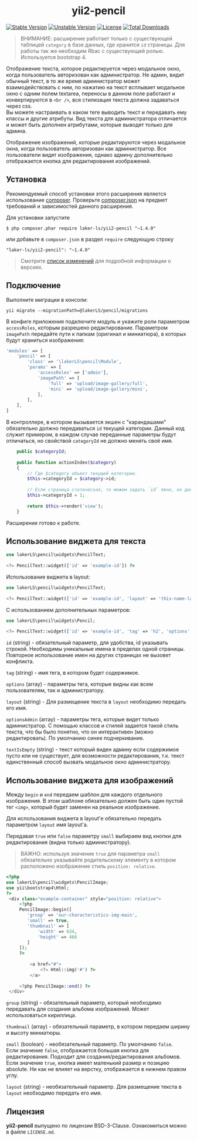 <h1 align="center">
    yii2-pencil
</h1>


[![Stable Version](https://poser.pugx.org/laker-ls/yii2-pencil/v/stable)](https://packagist.org/packages/laker-ls/yii2-pencil)
[![Unstable Version](https://poser.pugx.org/laker-ls/yii2-pencil/v/unstable)](https://packagist.org/packages/laker-ls/yii2-pencil)
[![License](https://poser.pugx.org/laker-ls/yii2-pencil/license)](https://packagist.org/packages/laker-ls/yii2-pencil)
[![Total Downloads](https://poser.pugx.org/laker-ls/yii2-pencil/downloads)](https://packagist.org/packages/laker-ls/yii2-pencil)

> ВНИМАНИЕ: расширение работает только с существующей таблицей `category` в базе данных, где хранится `id` страницы.
Для работы так же необходим Rbac с существующей ролью. Используется bootstrap 4.

Отображение текста, которое редактируется через модальное окно, когда пользователь авторизован как администратор.
Не админ, видит обычный текст, в то же время администратор может взаимодействовать с ним, по нажатию на текст
всплывает модальное окно с одним полем textarea, переносы в данном поле работают и конвертируются в `<br />`, вся
стилизация текста должна задаваться через css. <br />
Вы можете настраивать в каком теге выводить текст и передавать ему классы и другие атрибуты.
Вид текста для администратора отличается и может быть дополнен атрибутами, которые выводят только для админа.

Отображение изображений, которые редактируются через модальное окна, когда пользователь авторизован как администратор.
Все пользователи видят изображения, однако админу дополнительно отображается кнопка для редактирования изображений.
  
## Установка

Рекомендуемый способ установки этого расширения является использование [composer](http://getcomposer.org/download/).
Проверьте [composer.json](https://github.com/laker-ls/yii2-pencil/blob/master/composer.json) на предмет требований и зависимостей данного расширения.

Для установки запустите

```
$ php composer.phar require laker-ls/yii2-pencil "~1.4.0"
```

или добавьте в `composer.json` в раздел `require` следующую строку

```
"laker-ls/yii2-pencil": "~1.4.0"
```

> Смотрите [список изменений](https://github.com/laker-ls/yii2-pencil/blob/master/CHANGE.md) для подробной информации о версиях.

## Подключение
Выполните миграции в консоли:
```
yii migrate --migrationPath=@lakerLS/pencil/migrations
```

В конфиге приложения подключите модуль и укажите роли параметром `accessRoles`, которым разрешено 
редактирование. Параметром `imagePath` передайте пути к папкам (оригинал и миниатюра), в которых будут храниться 
изображения:
```php
'modules' => [
    'pencil' => [
        'class' => '\lakerLS\pencil\Module',
        'params' => [
            'accessRoles' => ['admin'],
            'imagePath' => [
                'full' => 'upload/image-gallery/full',
                'mini' => 'upload/image-gallery/mini',
            ],
        ],
    ],
]
```

В контроллере, в котором вызывается экшен с "карандашами" обязательно должно передаваться `id` текущей
категории. Данный код служит примером, в каждом случае переданные параметры будут отличаться, но свойствой `categoryId` не должно
менять своё имя.
```php
    public $categoryId;
    
    public function actionIndex($category)
    {
        // Где $category объект текущей категории.
        $this->categoryId = $category->id;
        
        // Если страница статическая, то можем задать `id` явно, но данный способ не является хорошей практикой.
        $this->categoryId = 1;
        
        return $this->render('view');
    }
```

Расширение готово к работе.

## Использование виджета для текста

```php
use lakerLS\pencil\widgets\PencilText;
           
<?= PencilText::widget(['id' => 'example-id']) ?>
```

Использование виджета в layout:
```php
use lakerLS\pencil\widgets\PencilText;
           
<?= PencilText::widget(['id' => 'example-id', 'layout' => 'this-name-layout']) ?>
```

С использованием дополнительных параметров:
```php
use lakerLS\pencil\widgets\Pencil;
           
<?= PencilText::widget(['id' => 'example-id', 'tag' => 'h2', 'options' => ['class' => 'my-class']]) ?>
```

`id` (string) - обязательный параметр, для удобства, id указывать строкой. Необходимы уникальные имена в пределах одной страницы.
Повторное использование имен на других страницах не вызовет конфликта.

`tag` (string) - имя тега, в котором будет содержимое.

`options` (array) - параметры тега, которые видны как всем пользователям, так и администратору.

`layout` (string) - Для размещение текста в `layout` необходимо передать его имя.

`optionsAdmin` (array) - параметры тега, которые видет только администратор. С помощью классов и стилей задается такой стиль текста,
что бы было понятно, что он интерактивен (можно редактировать). По умолчанию синее подчеркивание.

`textIsEmpty` (string) - текст который виден админу если содержимое пусто или не существует,
для возможности редактирования, т.к. текст единственный способ вызвать модальное окно администратору.

## Использование виджета для изображений

Между `begin` и `end` передаем шаблон для каждого отдельного изображения. В этом шаблоне обязательно должен быть
один пустой тег `<img>`, который будет заменен на реальное изображение.

Для использования виджета в layout'е обязательно передать параметром `layout` имя layout'a.

Передавая `true` или `false` параметру `small` выбираем вид кнопки для редактирования (видна только администратору).

> ВАЖНО: используя значение `true` для параметра `small` обязательно указывайте родительскому элементу в котором 
расположено изображение стиль `position: relative`.

```php
<?php
use lakerLS\pencil\widgets\PencilImage;
use yii\bootstrap4\Html;
?>
 <div class="example-container" style="position: relative">
     <?php 
     PencilImage::begin([
        'group' => 'our-characteristics-img-main', 
        'small' => true, 
        'thumbnail' => [
            'width' => 634, 
            'height' => 466
        ]
     ]);
     ?>
     
         <a href="#">
             <?= Html::img('#') ?>
         </a>
         
     <?php PencilImage::end() ?>
 </div>
```
`group` (string) - обязательный параметр, который необходимо передавать для создания альбома изображений.
Может использоваться кириллица.

`thumbnail` (array) - обязательный параметр, в котором передаем ширину и высоту миниатюры.

`small` (boolean) - необязательный параметр. По умолчанию `false`.<br />
Если значение `false`, отображается большая кнопка для редактирования. 
Подходит для создания/редактирования альбомов. <br />
Если значение `true`, кнопка имеет маленький размер и позицию absolute. Ни как не влияет на верстку, отображается в нижнем
правом углу.

`layout` (string) - необязательный параметр. Для размещение текста в `layout` необходимо передать его имя.

## Лицензия

**yii2-pencil** выпущено по лицензии BSD-3-Clause. Ознакомиться можно в файле `LICENSE.md`.
